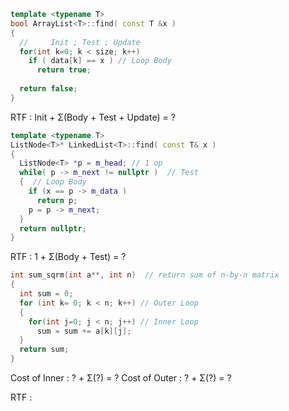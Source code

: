 ```c++
template <typename T>
bool ArrayList<T>::find( const T &x )
{
  //     Init ; Test ; Update
  for(int k=0; k < size; k++)
    if ( data[k] == x ) // Loop Body
      return true; 
  
  return false;
}
```

RTF : Init + Σ(Body + Test + Update) = ?

```c++
template <typename T>
ListNode<T>* LinkedList<T>::find( const T& x )
{
  ListNode<T> *p = m_head; // 1 op
  while( p -> m_next != nullptr )  // Test
  {  // Loop Body
    if (x == p -> m_data )
      return p;
    p = p -> m_next;
  }
  return nullptr;
}
```

RTF : 1 + Σ(Body + Test) = ?

```c++
int sum_sqrm(int a**, int n)  // return sum of n-by-n matrix
{
  int sum = 0;
  for (int k= 0; k < n; k++) // Outer Loop
  {
    for(int j=0; j < n; j++) // Inner Loop
      sum = sum += a[k][j];
  }
  return sum;
}
```

Cost of Inner : ? + Σ(?) = ?
Cost of Outer : ? + Σ(?) = ?

RTF : 